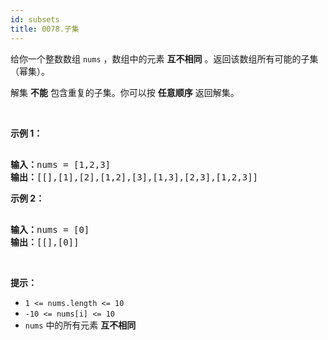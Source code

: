 ```yaml
---
id: subsets
title: 0078.子集
---
```

给你一个整数数组 <code>nums</code> ，数组中的元素 **互不相同** 。返回该数组所有可能的子集（幂集）。

解集 **不能** 包含重复的子集。你可以按 **任意顺序** 返回解集。

 

**示例 1：**


<pre><br/><strong>输入：</strong>nums = [1,2,3]<br/><strong>输出：</strong>[[],[1],[2],[1,2],[3],[1,3],[2,3],[1,2,3]]<br/></pre>

**示例 2：**


<pre><br/><strong>输入：</strong>nums = [0]<br/><strong>输出：</strong>[[],[0]]<br/></pre>

 

**提示：**


- <code>1 &lt;= nums.length &lt;= 10</code>
- <code>-10 &lt;= nums[i] &lt;= 10</code>
- <code>nums</code> 中的所有元素 **互不相同**
